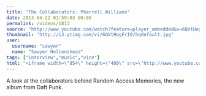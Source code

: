 ```yaml
---
title: "The Collaborators: Pharrell Williams"
date: 2013-04-22 01:59:03 00:00
permalink: /videos/1813
source: "http://www.youtube.com/watch?feature=player_embedded&v=6QVtHogFrI0"
thumbnail: "http://i3.ytimg.com/vi/6QVtHogFrI0/hqdefault.jpg"
user:
  username: "sawyer"
  name: "Sawyer Hollenshead"
tags: ["interview","music","vice"]
html: "<iframe width=\"854\" height=\"480\" src=\"http://www.youtube.com/embed/6QVtHogFrI0?wmode=transparent&feature=oembed\" frameborder=\"0\" allowfullscreen></iframe>"
---
```


A look at the collaborators behind Random Access Memories, the new album from Daft Punk.